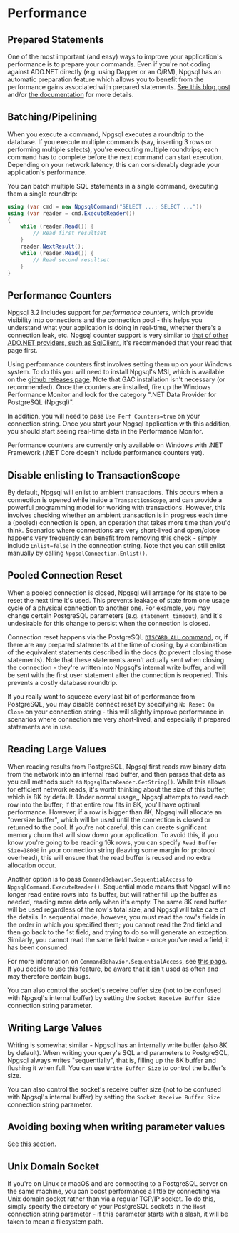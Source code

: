 # Performance

## Prepared Statements

One of the most important (and easy) ways to improve your application's performance is to prepare your commands. Even if you're not coding against ADO.NET directly (e.g. using Dapper or an O/RM), Npgsql has an automatic preparation feature which allows you to benefit from the performance gains associated with prepared statements. [See this blog post](http://www.roji.org/prepared-statements-in-npgsql-3-2) and/or [the documentation](prepare.md) for more details.

## Batching/Pipelining

When you execute a command, Npgsql executes a roundtrip to the database. If you execute multiple commands (say, inserting 3 rows or performing multiple selects), you're executing multiple roundtrips; each command has to complete before the next command can start execution. Depending on your network latency, this can considerably degrade your application's performance.

You can batch multiple SQL statements in a single command, executing them a single roundtrip:

```c#
using (var cmd = new NpgsqlCommand("SELECT ...; SELECT ..."))
using (var reader = cmd.ExecuteReader())
{
    while (reader.Read()) {
        // Read first resultset
    }
    reader.NextResult();
    while (reader.Read()) {
        // Read second resultset
    }
}
```

## Performance Counters

Npgsql 3.2 includes support for *performance counters*, which provide visibility into connections and the connection pool - this helps you understand what your application is doing in real-time, whether there's a connection leak, etc. Npgsql counter support is very similar to [that of other ADO.NET providers, such as SqlClient](https://msdn.microsoft.com/en-us/library/ms254503(v=vs.110).aspx), it's recommended that your read that page first.

Using performance counters first involves setting them up on your Windows system. To do this you will need to install Npgsql's MSI, which is available on the [github releases page](https://github.com/npgsql/npgsql/releases). Note that GAC installation isn't necessary (or recommended). Once the counters are installed, fire up the Windows Performance Monitor and look for the category ".NET Data Provider for PostgreSQL (Npgsql)".

In addition, you will need to pass `Use Perf Counters=true` on your connection string. Once you start your Npgsql application with this addition, you should start seeing real-time data in the Performance Monitor.

Performance counters are currently only available on Windows with .NET Framework (.NET Core doesn't include performance counters yet).

## Disable enlisting to TransactionScope

By default, Npgsql will enlist to ambient transactions. This occurs when a connection is opened while inside a `TransactionScope`, and can provide a powerful programming model for working with transactions. However, this involves checking whether an ambient transaction is in progress each time a (pooled) connection is open, an operation that takes more time than you'd think. Scenarios where connections are very short-lived and open/close happens very frequently can benefit from removing this check - simply include `Enlist=false` in the connection string. Note that you can still enlist manually by calling `NpgsqlConnection.Enlist()`.

## Pooled Connection Reset

When a pooled connection is closed, Npgsql will arrange for its state to be reset the next time it's used. This prevents leakage of state from one usage cycle of a physical connection to another one. For example, you may change certain PostgreSQL parameters (e.g. `statement_timeout`), and it's undesirable for this change to persist when the connection is closed.

Connection reset happens via the PostgreSQL [`DISCARD ALL` command](https://www.postgresql.org/docs/current/static/sql-discard.html), or, if there are any prepared statements at the time of closing, by a combination of the equivalent statements described in the docs (to prevent closing those statements). Note that these statements aren't actually sent when closing the connection - they're written into Npgsql's internal write buffer, and will be sent with the first user statement after the connection is reopened. This prevents a costly database roundtrip.

If you really want to squeeze every last bit of performance from PostgreSQL, you may disable connect reset by specifying `No Reset On Close` on your connection string - this will slightly improve performance in scenarios where connection are very short-lived, and especially if prepared statements are in use.

## Reading Large Values

When reading results from PostgreSQL, Npgsql first reads raw binary data from the network into an internal read buffer, and then parses that data as you call methods such as `NpgsqlDataReader.GetString()`. While this allows for efficient network reads, it's worth thinking about the size of this buffer, which is 8K by default. Under normal usage,, Npgsql attempts to read each row into the buffer; if that entire row fits in 8K, you'll have optimal performance. However, if a row is bigger than 8K, Npgsql will allocate an "oversize buffer", which will be used until the connection is closed or returned to the pool. If you're not careful, this can create significant memory churn that will slow down your application. To avoid this, if you know you're going to be reading 16k rows, you can specify `Read Buffer Size=18000` in your connection string (leaving some margin for protocol overhead), this will ensure that the read buffer is reused and no extra allocation occur.

Another option is to pass `CommandBehavior.SequentialAccess` to `NpgsqlCommand.ExecuteReader()`. Sequential mode means that Npgsql will no longer read entire rows into its buffer, but will rather fill up the buffer as needed, reading more data only when it's empty. The same 8K read buffer will be used regardless of the row's total size, and Npgsql will take care of the details. In sequential mode, however, you must read the row's fields in the order in which you specified them; you cannot read the 2nd field and then go back to the 1st field, and trying to do so will generate an exception. Similarly, you cannot read the same field twice - once you've read a field, it has been consumed.

For more information on `CommandBehavior.SequentialAccess`, see [this page](https://msdn.microsoft.com/en-us/library/87z0hy49(v=vs.110).aspx). If you decide to use this feature, be aware that it isn't used as often and may therefore contain bugs.

You can also control the socket's receive buffer size (not to be confused with Npgsql's internal buffer) by setting the `Socket Receive Buffer Size` connection string parameter.

## Writing Large Values

Writing is somewhat similar - Npgsql has an internally write buffer (also 8K by default). When writing your query's SQL and parameters to PostgreSQL, Npgsql always writes "sequentially", that is, filling up the 8K buffer and flushing it when full. You can use `Write Buffer Size` to control the buffer's size.

You can also control the socket's receive buffer size (not to be confused with Npgsql's internal buffer) by setting the `Socket Receive Buffer Size` connection string parameter.

## Avoiding boxing when writing parameter values

See [this section](basic-usage.md#strongly-typed-parameters).

## Unix Domain Socket

If you're on Linux or macOS and are connecting to a PostgreSQL server on the same machine, you can boost performance a little by connecting via Unix domain socket rather than via a regular TCP/IP socket. To do this, simply specify the directory of your PostgreSQL sockets in the `Host` connection string parameter - if this parameter starts with a slash, it will be taken to mean a filesystem path.
